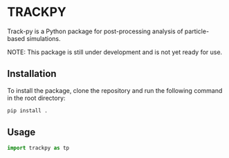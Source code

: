# TRACKPY

Track-py is a Python package for post-processing analysis of particle-based simulations.

NOTE: This package is still under development and is not yet ready for use.

## Installation

To install the package, clone the repository and run the following command in the root directory:

```bash
pip install .
```

## Usage

```python
import trackpy as tp
```


